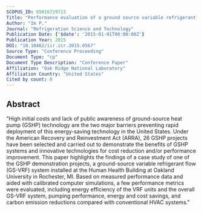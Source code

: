 ```yaml
---
SCOPUS_ID: 85016729723
Title: "Performance evaluation of a ground source variable refrigerant flow (VRF) system for a university building in cold climate"
Author: "Im P."
Journal: "Refrigeration Science and Technology"
Publication Date: {'$date': '2015-01-01T00:00:00Z'}
Publication Year: 2015
DOI: "10.18462/iir.icr.2015.0567"
Source Type: "Conference Proceeding"
Document Type: "cp"
Document Type Description: "Conference Paper"
Affiliation: "Oak Ridge National Laboratory"
Affiliation Country: "United States"
Cited by count: 0
---
```


## Abstract
"High initial costs and lack of public awareness of ground-source heat pump (GSHP) technology are the two major barriers preventing rapid deployment of this energy-saving technology in the United States. Under the American Recovery and Reinvestment Act (ARRA), 26 GSHP projects have been selected and carried out to demonstrate the benefits of GSHP systems and innovative technologies for cost reduction and/or performance improvement. This paper highlights the findings of a case study of one of the GSHP demonstration projects, a ground-source variable refrigerant flow (GS-VRF) system installed at the Human Health Building at Oakland University in Rochester, MI. Based on measured performance data and aided with calibrated computer simulations, a few performance metrics were evaluated, including energy efficiency of the VRF units and the overall GS-VRF system, pumping performance, energy and cost savings, and carbon emission reductions compared with conventional HVAC systems."
